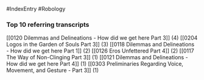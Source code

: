 #IndexEntry #Robology

### Top 10 referring transcripts
[[0120 Dilemmas and Delineations - How did we get here Part 3]] (4)
[[0204 Logos in the Garden of Souls Part 3]] (3)
[[0118 Dilemmas and Delineations - How did we get here Part 1]] (2)
[[0126 Eros Unfettered Part 4]] (2)
[[0117 The Way of Non-Clinging Part 3]] (1)
[[0121 Dilemmas and Delineations - How did we get here Part 4]] (1)
[[0303 Preliminaries Regarding Voice, Movement, and Gesture - Part 3]] (1)

